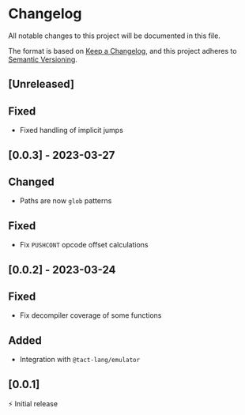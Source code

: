 # Changelog

All notable changes to this project will be documented in this file.

The format is based on [Keep a Changelog](https://keepachangelog.com/en/1.0.0/),
and this project adheres to [Semantic Versioning](https://semver.org/spec/v2.0.0.html).

## [Unreleased]
## Fixed
- Fixed handling of implicit jumps

## [0.0.3] - 2023-03-27

## Changed
- Paths are now `glob` patterns

## Fixed
- Fix `PUSHCONT` opcode offset calculations

## [0.0.2] - 2023-03-24

## Fixed
- Fix decompiler coverage of some functions

## Added
- Integration with `@tact-lang/emulator`

## [0.0.1]

⚡️ Initial release

